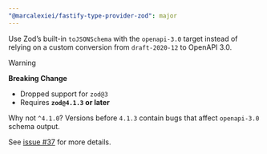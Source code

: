 ```yaml
---
"@marcalexiei/fastify-type-provider-zod": major
---
```


Use Zod’s built-in `toJSONSchema` with the `openapi-3.0` target instead of relying on a custom conversion from `draft-2020-12` to OpenAPI 3.0.

> [!WARNING]
> **Breaking Change**  
>
> - Dropped support for `zod@3`  
> - Requires **`zod@4.1.3` or later**  
>
> Why not `^4.1.0`? Versions before `4.1.3` contain bugs that affect `openapi-3.0` schema output.  
>
> See [issue #37](https://github.com/marcalexiei/fastify-type-provider-zod/issues/37) for more details.
